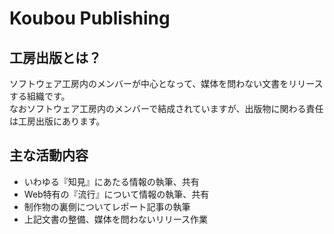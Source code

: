 # Koubou Publishing
## 工房出版とは？
ソフトウェア工房内のメンバーが中心となって、媒体を問わない文書をリリースする組織です。  
なおソフトウェア工房内のメンバーで結成されていますが、出版物に関わる責任は工房出版にあります。  

## 主な活動内容
- いわゆる『知見』にあたる情報の執筆、共有
- Web特有の『流行』について情報の執筆、共有
- 制作物の裏側についてレポート記事の執筆
- 上記文書の整備、媒体を問わないリリース作業
